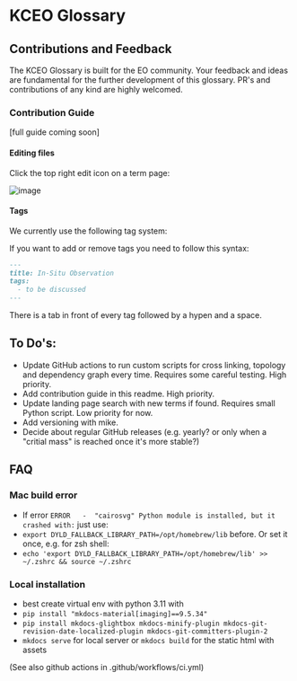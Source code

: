 # KCEO Glossary

## Contributions and Feedback
The KCEO Glossary is built for the EO community. Your feedback and ideas are fundamental for the further development of this glossary. PR's and contributions of any kind are highly welcomed. 

### Contribution Guide
[full guide coming soon]

#### Editing files 
Click the top right edit icon on a term page: 

![image](https://github.com/user-attachments/assets/f8a3a10a-f91d-45fa-8c83-957057dab9ef)

#### Tags 
We currently use the following tag system: 

If you want to add or remove tags you need to follow this syntax:

```markdown
---
title: In-Situ Observation
tags:
  - to be discussed
---
```
There is a tab in front of every tag followed by a hypen and a space.


## To Do's:
- Update GitHub actions to run custom scripts for cross linking, topology and dependency graph every time. Requires some careful testing. High priority.
- Add contribution guide in this readme. High priority.
- Update landing page search with new terms if found. Requires small Python script. Low priority for now.
- Add versioning with mike.
- Decide about regular GitHub releases (e.g. yearly? or only when a "critial mass" is reached once it's more stable?)

## FAQ
### Mac build error
- If error `ERROR   -  "cairosvg" Python module is installed, but it crashed with:` just use:
- `export DYLD_FALLBACK_LIBRARY_PATH=/opt/homebrew/lib` before. Or set it once, e.g. for zsh shell:
- `echo 'export DYLD_FALLBACK_LIBRARY_PATH=/opt/homebrew/lib' >> ~/.zshrc && source ~/.zshrc`

### Local installation
- best create virtual env with python 3.11 with 
- `pip install "mkdocs-material[imaging]==9.5.34"`
- `pip install mkdocs-glightbox mkdocs-minify-plugin mkdocs-git-revision-date-localized-plugin mkdocs-git-committers-plugin-2`
- `mkdocs serve` for local server or `mkdocs build` for the static html with assets

(See also github actions in .github/workflows/ci.yml)
